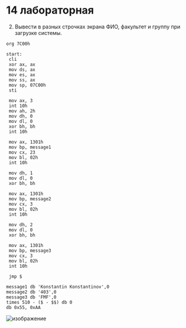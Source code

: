 # 14 лабораторная

2. Вывести в разных строчках экрана ФИО, факультет и группу при загрузке системы.
```
org 7C00h

start:
 cli
 xor ax, ax
 mov ds, ax
 mov es, ax
 mov ss, ax
 mov sp, 07C00h
 sti

 mov ax, 3
 int 10h
 mov ah, 2h
 mov dh, 0
 mov dl, 0
 xor bh, bh
 int 10h

 mov ax, 1301h
 mov bp, message1
 mov cx, 23
 mov bl, 02h
 int 10h

 mov dh, 1
 mov dl, 0
 xor bh, bh

 mov ax, 1301h
 mov bp, message2
 mov cx, 3
 mov bl, 02h
 int 10h

 mov dh, 2
 mov dl, 0
 xor bh, bh

 mov ax, 1301h
 mov bp, message3
 mov cx, 3
 mov bl, 02h
 int 10h

 jmp $

message1 db 'Konstantin Konstantinov',0
message2 db '403',0
message3 db 'FMF',0
times 510 - ($ - $$) db 0
db 0x55, 0xAA
```
![изображение](https://github.com/tarioma/ASM/assets/125894838/e513423f-dd34-4781-bf33-45357d010b64)
